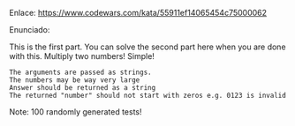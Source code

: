 Enlace: https://www.codewars.com/kata/55911ef14065454c75000062

Enunciado:

This is the first part. You can solve the second part here when you are done with this. Multiply two numbers! Simple!

    The arguments are passed as strings.
    The numbers may be way very large
    Answer should be returned as a string
    The returned "number" should not start with zeros e.g. 0123 is invalid

Note: 100 randomly generated tests!
